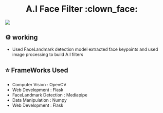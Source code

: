 <h1 align='center'>A.I Face Filter :clown_face: </h1>

![](https://github.com/Akhil-Tony/CameraApp/blob/master/GIF-220214_143709%5B1%5D.gif)

## :gear: working
- Used FaceLandmark detection model extracted face keypoints and used image processing to build A.I filters

## :star: FrameWorks Used

<ul>
  <li>Computer Vision        : OpenCV</li>
  <li>Web Development        : Flask</li>
  <li>FaceLandmark Detection : Mediapipe</li>
  <li>Data Manipulation      : Numpy</li>
  <li>Web Development        : Flask</li>
</ul>

